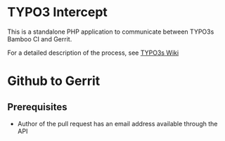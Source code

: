 # TYPO3 Intercept

This is a standalone PHP application to communicate between TYPO3s Bamboo CI and Gerrit.

For a detailed description of the process, see [TYPO3s Wiki](https://confluence.typo3.com/display/TC/Process+Flow+pre-merge+Tests)

# Github to Gerrit

## Prerequisites

* Author of the pull request has an email address available through the API